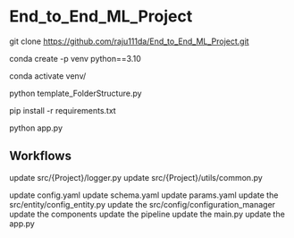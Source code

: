 # End_to_End_ML_Project

git clone https://github.com/raju111da/End_to_End_ML_Project.git

conda create -p venv python==3.10

conda activate venv/

python template_FolderStructure.py

pip install -r requirements.txt

python app.py




## Workflows

update src/{Project}/logger.py
update src/{Project}/utils/common.py

update config.yaml
update schema.yaml
update params.yaml
update the src/entity/config_entity.py
update the src/config/configuration_manager
update the components
update the pipeline
update the main.py
update the app.py

